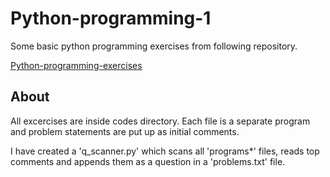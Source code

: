 # Python-programming-1
Some basic python programming exercises from following repository.

[Python-programming-exercises](https://github.com/zhiwehu/Python-programming-exercises)

## About
All excercises are inside codes directory. Each file is a separate program and problem statements are put up as initial comments. 

I have created a 'q_scanner.py' which scans all 'programs\*' files, reads top comments and appends them as a question in a 'problems.txt' file.
